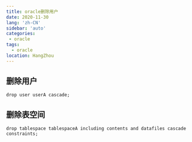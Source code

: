 ```yaml
---
title: oracle删除用户
date: 2020-11-30
lang: 'zh-CN'
sidebar: 'auto'
categories:
 - oracle
tags: 
  - oracle 
location: HangZhou
---
```



## 删除用户
  `drop user userA cascade;`

## 删除表空间
  `drop tablespace tablespaceA including contents and datafiles cascade constraints;`